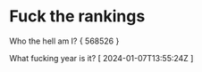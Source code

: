 # Fuck the rankings

Who the hell am I?
{ 568526 }

What fucking year is it?
[ 2024-01-07T13:55:24Z ]
